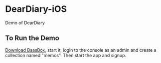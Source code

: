 DearDiary-iOS
=============

Demo of DearDiary


To Run the Demo
---------------

[Download BaasBox](http://www.baasbox.com/download/), start it, login to the console as an admin and create a collection named "memos". Then start the app and signup.
